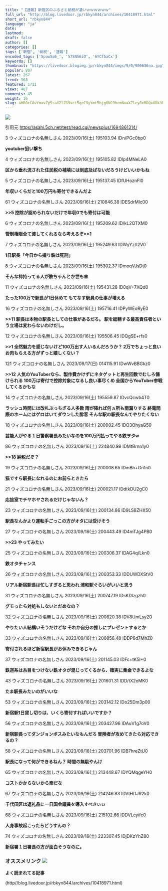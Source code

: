 ```yaml
---
title: "【速報】新宿区のふるさと納税が凄いｗｗｗｗｗｗ"
full_url: "http://blog.livedoor.jp/rbkyn844/archives/10418971.html"
short_url: "rbkyn844"
language: "ja"
date: 
lastmod: 
draft: false
author: []
categories: []
tags: ['新宿', '納税', '速報']
encoded_tags: ['5paw5a6_', '57SN56iO', '6YCf5aCx']
keywords: []
thumbnail: "https://livedoor.blogimg.jp/rbkyn844/imgs/9/0/906636ea.jpg"
popular: 807
latest: 267
trend: 963
featured: 1711
views: 487
comments: 45
weight: 16
slug: aHR0cC8vYmxvZy5saXZlZG9vci5qcC9yYmt5bjg0NC9hcmNoaXZlcy8xMDQxODk3MS5odG1s
---
```


![](https://livedoor.blogimg.jp/rbkyn844/imgs/9/0/906636ea.jpg)

<div><p>引用元 <a href='https//asahi.5ch.net/test/read.cgi/newsplus/1694861314/' target='_blank'>https//asahi.5ch.net/test/read.cgi/newsplus/1694861314/</a></p> <p class='res1'>3 ウィズコロナの名無しさん 2023/09/16(土) 195103.94 IDn/PGc0bp0 </p> <p class='res2'><b> youtuber狙い撃ち </b></p> <p class='res1'>4 ウィズコロナの名無しさん 2023/09/16(土) 195105.82 IDlp4MNeLA0 </p> <p class='res2'><b> 区から垂れ流された住民税の補填には到底及ばないだろうけどいいかもね </b></p> <p class='res1'>5 ウィズコロナの名無しさん 2023/09/16(土) 195137.45 IDfUHoznFl0 </p> <p class='res2'><b> 年収いくらだと100万円も寄付できるんだよ </b></p> <p class='res1'>61 ウィズコロナの名無しさん 2023/09/16(土) 210846.38 IDESdrMIc00 </p> <p class='res2'><b> >>5 控除が認められないだけで年収0でも寄付は可能 </b></p> <p class='res1'>6 ウィズコロナの名無しさん 2023/09/16(土) 195209.62 ID/kL2QTXM0 </p> <p class='res2'><b> 管制権限全て渡してくれるなら考えるぞ>>1 </b></p> <p class='res1'>7 ウィズコロナの名無しさん 2023/09/16(土) 195249.63 IDWyYz/I2V0 </p> <p class='res2'><b> 1日駅長「今日から撮り鉄は死刑」 </b></p> <p class='res1'>8 ウィズコロナの名無しさん 2023/09/16(土) 195302.37 IDmoqVJsDt0 </p> <p class='res2'><b> そんな枠持ってる人が鉄ちゃんとか世も末 </b></p> <p class='no-pc'></p> <p class='res1'>11 ウィズコロナの名無しさん 2023/09/16(土) 195431.28 ID0qV+7XQd0 </p> <p class='res2'><b> たった100万で駅長が1日休めて もてなす駅員の仕事が増える </b></p> <p class='res1'>16 ウィズコロナの名無しさん 2023/09/16(土) 195716.41 IDPyWEoRyE0 </p> <p class='res2'><b> >>11 駅長は本物の駅長としての仕事があるだろ。 駅を総轄する最高責任者という立場は変わらないわけだし。 </b></p> <p class='res1'>12 ウィズコロナの名無しさん 2023/09/16(土) 195506.45 IDQgSE+rfs0 </p> <p class='res2'><b> >>1 全然魅力を感じないけど100万出す人いるんだろうか？ 2万でちょっと良いお肉もらえる方がずっと嬉しくない？ </b></p> <p class='res1'>121 ウィズコロナの名無しさん 2023/09/17(日) 014115.91 IDwWvBBGkz0 </p> <p class='res2'><b> >>12 人気のYouTuberなら、製作費かけずにネタゲットと再生回数でむしろ儲けられる 100万は寄付で控除対象になるし良い事尽くめ 全国からYouTuber参戦してくるかもな </b></p> <p class='res1'>14 ウィズコロナの名無しさん 2023/09/16(土) 195559.87 IDvcQcwb4T0 </p> <p class='res2'><b> ラッシュ時間には改札ぶっちぎる人多数 雨が降れば何ヵ所も雨漏りする 終電間際のホームにはゲロはいてダウンした酔客 そんな駅の駅長なんてやりたくない </b></p> <p class='res1'>18 ウィズコロナの名無しさん 2023/09/16(土) 200002.45 IDO3OhyaG50 </p> <p class='res2'><b> 芸能人がやる１日警察署長みたいなのを100万円払ってやる鉄ヲタw </b></p> <p class='res1'>86 ウィズコロナの名無しさん 2023/09/16(土) 224840.99 IDMtBrnn1y0 </p> <p class='res2'><b> >>18 納税だぞ？ </b></p> <p class='res1'>19 ウィズコロナの名無しさん 2023/09/16(土) 200008.65 IDmBh+Gn1n0 </p> <p class='res2'><b> 猫ですら駅長になれるのにお前らときたら </b></p> <p class='res1'>21 ウィズコロナの名無しさん 2023/09/16(土) 200021.17 IDdtkDU2gC0 </p> <p class='res2'><b> 応接室でチヤホヤされるだけじゃないん？ </b></p> <p class='res1'>23 ウィズコロナの名無しさん 2023/09/16(土) 200134.86 ID9LS8ZHX50 </p> <p class='res2'><b> 駅長なんかより運転手ごっこの方がオタには受けそう </b></p> <p class='res1'>27 ウィズコロナの名無しさん 2023/09/16(土) 200443.49 ID4mTJg4PB0 </p> <p class='res2'><b> >>23 やってみたい </b></p> <p class='res1'>25 ウィズコロナの名無しさん 2023/09/16(土) 200306.37 IDAG4q/Lkn0 </p> <p class='res2'><b> 鉄オタチャンス </b></p> <p class='res1'>26 ウィズコロナの名無しさん 2023/09/16(土) 200353.33 IDDUWDXStV0 </p> <p class='res2'><b> リアル新宿駅長は忙しすぎると思われ 浦和駅ぐらいがいいと思う </b></p> <p class='res1'>31 ウィズコロナの名無しさん 2023/09/16(土) 200747.19 IDsKDlzgzh0 </p> <p class='res2'><b> グモったら対処もしないとだめなの？ </b></p> <p class='res1'>32 ウィズコロナの名無しさん 2023/09/16(土) 200820.38 IDV8UmLsy20 </p> <p class='res2'><b> やりたい人結構いそうだけどな それか自分の推しにプレゼントするとか </b></p> <p class='res1'>33 ウィズコロナの名無しさん 2023/09/16(土) 200856.48 IDDP6d7MhZ0 </p> <p class='res2'><b> 寄付されるほど新宿駅長がお休みできるじゃん </b></p> <p class='res1'>37 ウィズコロナの名無しさん 2023/09/16(土) 201145.03 IDFc+tK5I+0 </p> <p class='res2'><b> 鉄道系は糸目をつけない鉄オタが混じってくるから、確実に集金できるよな </b></p> <p class='res1'>43 ウィズコロナの名無しさん 2023/09/16(土) 201601.31 IDD/tX2eMK0 </p> <p class='res2'><b> たま駅長みたいのがいいな </b></p> <p class='res1'>53 ウィズコロナの名無しさん 2023/09/16(土) 203142.12 IDo25Dm3p00 </p> <p class='res2'><b> 新宿駅1日貸し切りは、いくら寄付すればいいですか？ </b></p> <p class='res1'>56 ウィズコロナの名無しさん 2023/09/16(土) 203427.96 IDAuV1g7oV0 </p> <p class='res2'><b> 新宿駅長ってダンジョンボスみたいなもんだろ 冒険者が攻めてきたら対応できるの？ </b></p> <p class='res1'>58 ウィズコロナの名無しさん 2023/09/16(土) 203701.96 IDB7hreZtU0 </p> <p class='res2'><b> 駅長になって何ができるねん？ 時間の無駄やんけ </b></p> <p class='res1'>65 ウィズコロナの名無しさん 2023/09/16(土) 213448.67 IDYQMqgeYH0 </p> <p class='res2'><b> コストかからないから楽だな </b></p> <p class='res1'>67 ウィズコロナの名無しさん 2023/09/16(土) 214246.83 IDVtHDJR2k0 </p> <p class='res2'><b> 千代田区は返礼品に一日国会議員を導入すべきぃぃ </b></p> <p class='res1'>68 ウィズコロナの名無しさん 2023/09/16(土) 215102.66 IDDVLcyifc0 </p> <p class='res2'><b> 人身事故起こったらどうすんの？ </b></p> <p class='res1'>74 ウィズコロナの名無しさん 2023/09/16(土) 223307.45 IDjDKzYhZ80 </p> <p class='res2'><b> 新宿署１日署長の方が面白そうなのに。 </b></p> <p id='5077e33f033c4e934bb013c7c4eb8bbd'> </p> <p class='no-pc'></p> <h3 class='linkh'>オススメリンク <img src='http//blog.livedoor.jp/rbkyn844/ftp/fusagikom-fikergh.png'></h3> <p class='link2'> </p> <p class='no-pc'></p> <p class='no-pc'><p><b>よく読まれてる記事</b></p></p> </div>

(http//blog.livedoor.jp/rbkyn844/archives/10418971.html)
